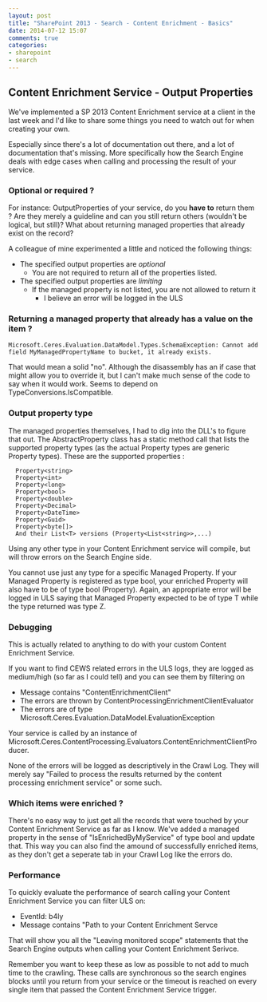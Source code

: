 ```yaml
---
layout: post
title: "SharePoint 2013 - Search - Content Enrichment - Basics"
date: 2014-07-12 15:07
comments: true
categories: 
- sharepoint
- search
---
```


## Content Enrichment Service - Output Properties

We've implemented a SP 2013 Content Enrichment service at a client in the last week and I'd like to share some things you need to watch out for when creating your own.

Especially since there's a lot of documentation out there, and a lot of documentation that's missing. More specifically how the Search Engine deals with edge cases when calling and processing the result of your service.

### Optional or required ?

For instance: OutputProperties of your service, do you **have to** return them ? Are they merely a guideline and can you still return others (wouldn't be logical, but still)? What about returning managed properties that already exist on the record?

A colleague of mine experimented a little and noticed the following things:

  - The specified output properties are *optional*
    - You are not required to return all of the properties listed.
  - The specified output properties are *limiting*
    - If the managed property is not listed, you are not allowed to return it
      - I believe an error will be logged in the ULS

### Returning a managed property that already has a value on the item ?

```
Microsoft.Ceres.Evaluation.DataModel.Types.SchemaException: Cannot add field MyManagedPropertyName to bucket, it already exists.
```

That would mean a solid "no". Although the disassembly has an if case that might allow you to override it, but I can't make much sense of the code to say when it would work. Seems to depend on TypeConversions.IsCompatible.

### Output property type

The managed properties themselves, I had to dig into the DLL's to figure that out. The AbstractProperty class has a static method call that lists the supported property types (as the actual Property types are generic Property<T> types). These are the supported properties :

```
  Property<string>
  Property<int>
  Property<long>
  Property<bool>
  Property<double>
  Property<Decimal>
  Property<DateTime>
  Property<Guid>
  Property<byte[]>
  And their List<T> versions (Property<List<string>>,...)
```
Using any other type in your Content Enrichment service will compile, but will throw errors on the Search Engine side.

You cannot use just any type for a specific Managed Property. If your Managed Property is registered as type bool, your enriched Property<T> will also have to be of type bool (Property<bool>). Again, an appropriate error will be logged in ULS saying that Managed Property expected to be of type T while the type returned was type Z.

### Debugging

This is actually related to anything to do with your custom Content Enrichment Service.

If you want to find CEWS related errors in the ULS logs, they are logged as medium/high (so far as I could tell) and you can see them by filtering on

  - Message contains "ContentEnrichmentClient"
  - The errors are thrown by ContentProcessingEnrichmentClientEvaluator
  - The errors are of type Microsoft.Ceres.Evaluation.DataModel.EvaluationException

Your service is called by an instance of Microsoft.Ceres.ContentProcessing.Evaluators.ContentEnrichmentClientProducer.

None of the errors will be logged as descriptively in the Crawl Log. They will merely say "Failed to process the results returned by the content processing enrichment service" or some such.

### Which items were enriched ?

There's no easy way to just get all the records that were touched by your Content Enrichment Service as far as I know. We've added a managed property in the sense of "IsEnrichedByMyService" of type bool and update that. This way you can also find the amound of successfully enriched items, as they don't get a seperate tab in your Crawl Log like the errors do.

### Performance

To quickly evaluate the performance of search calling your Content Enrichment Service you can filter ULS on:

  - EventId: b4ly
  - Message contains "Path to your Content Enrichment Servce

That will show you all the "Leaving monitored scope" statements that the Search Engine outputs when calling your Content Enrichment Serivce.

Remember you want to keep these as low as possible to not add to much time to the crawling. These calls are synchronous so the search engines blocks until you return from your service or the timeout is reached on every single item that passed the Content Enrichment Service trigger.


